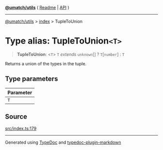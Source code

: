 [**@umatch/utils**](../../README.md) ( [Readme](../../README.md) \| [API](../../API.md) )

---

[@umatch/utils](../../API.md) > [index](../README.md) > TupleToUnion

# Type alias: TupleToUnion`<T>`

> **TupleToUnion**: \<`T`\> `T` _extends_ `unknown`[] ? `T`[`number`] : `T`

Returns a union of the types in the tuple.

## Type parameters

| Parameter |
| :-------- |
| `T`       |

## Source

[src/index.ts:179](https://github.com/umatch-oficial/utils/blob/618b1ef/src/index.ts#L179)

---

Generated using [TypeDoc](https://typedoc.org/) and [typedoc-plugin-markdown](https://www.npmjs.com/package/typedoc-plugin-markdown)
